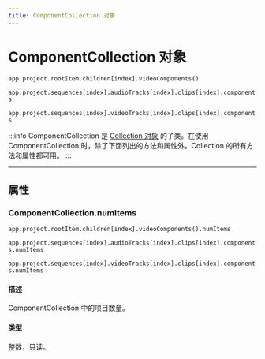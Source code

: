 ```yaml
---
title: ComponentCollection 对象
---
```

# ComponentCollection 对象

`app.project.rootItem.children[index].videoComponents()`

`app.project.sequences[index].audioTracks[index].clips[index].components`

`app.project.sequences[index].videoTracks[index].clips[index].components`

:::info
ComponentCollection 是 [Collection 对象](../collection) 的子类。在使用 ComponentCollection 时，除了下面列出的方法和属性外，Collection 的所有方法和属性都可用。
:::

---

## 属性

### ComponentCollection.numItems

`app.project.rootItem.children[index].videoComponents().numItems`

`app.project.sequences[index].audioTracks[index].clips[index].components.numItems`

`app.project.sequences[index].videoTracks[index].clips[index].components.numItems`

#### 描述

ComponentCollection 中的项目数量。

#### 类型

整数，只读。
